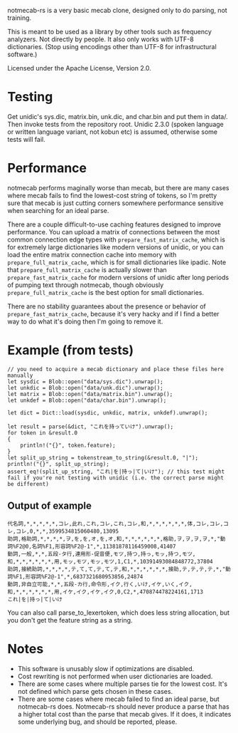 notmecab-rs is a very basic mecab clone, designed only to do parsing, not training.

This is meant to be used as a library by other tools such as frequency analyzers. Not directly by people.
It also only works with UTF-8 dictionaries. (Stop using encodings other than UTF-8 for infrastructural software.)

Licensed under the Apache License, Version 2.0.

# Testing

Get unidic's sys.dic, matrix.bin, unk.dic, and char.bin and put them in data/. Then invoke tests from the repository root. Unidic 2.3.0 (spoken language or written language variant, not kobun etc) is assumed, otherwise some tests will fail.

# Performance

notmecab performs maginally worse than mecab, but there are many cases where mecab fails to find the lowest-cost string of tokens, so I'm pretty sure that mecab is just cutting corners somewhere performance sensitive when searching for an ideal parse.

There are a couple difficult-to-use caching features designed to improve performance. You can upload a matrix of connections between the most common connection edge types with ```prepare_fast_matrix_cache```, which is for extremely large dictionaries like modern versions of unidic, or you can load the entire matrix connection cache into memory with ```prepare_full_matrix_cache```, which is for small dictionaries like ipadic. Note that ```prepare_full_matrix_cache``` is actually slower than ```prepare_fast_matrix_cache``` for modern versions of unidic after long periods of pumping text through notmecab, though obviously ```prepare_full_matrix_cache``` is the best option for small dictionaries.

There are no stability guarantees about the presence or behavior of ```prepare_fast_matrix_cache```, because it's very hacky and if I find a better way to do what it's doing then I'm going to remove it.

# Example (from tests)

    // you need to acquire a mecab dictionary and place these files here manually
    let sysdic = Blob::open("data/sys.dic").unwrap();
    let unkdic = Blob::open("data/unk.dic").unwrap();
    let matrix = Blob::open("data/matrix.bin").unwrap();
    let unkdef = Blob::open("data/char.bin").unwrap();

    let dict = Dict::load(sysdic, unkdic, matrix, unkdef).unwrap();

    let result = parse(&dict, "これを持っていけ").unwrap();
    for token in &result.0
    {
        println!("{}", token.feature);
    }
    let split_up_string = tokenstream_to_string(&result.0, "|");
    println!("{}", split_up_string);
    assert_eq!(split_up_string, "これ|を|持っ|て|いけ"); // this test might fail if you're not testing with unidic (i.e. the correct parse might be different)

## Output of example

    代名詞,*,*,*,*,*,コレ,此れ,これ,コレ,これ,コレ,和,*,*,*,*,*,*,体,コレ,コレ,コレ,コレ,0,*,*,3599534815060480,13095
    助詞,格助詞,*,*,*,*,ヲ,を,を,オ,を,オ,和,*,*,*,*,*,*,格助,ヲ,ヲ,ヲ,ヲ,*,"動詞%F2@0,名詞%F1,形容詞%F2@-1",*,11381878116459008,41407
    動詞,一般,*,*,五段-タ行,連用形-促音便,モツ,持つ,持っ,モッ,持つ,モツ,和,*,*,*,*,*,*,用,モッ,モツ,モッ,モツ,1,C1,*,10391493084848772,37804
    助詞,接続助詞,*,*,*,*,テ,て,て,テ,て,テ,和,*,*,*,*,*,*,接助,テ,テ,テ,テ,*,"動詞%F1,形容詞%F2@-1",*,6837321680953856,24874
    動詞,非自立可能,*,*,五段-カ行,命令形,イク,行く,いけ,イケ,いく,イク,和,*,*,*,*,*,*,用,イケ,イク,イケ,イク,0,C2,*,470874478224161,1713
    これ|を|持っ|て|いけ

You can also call parse_to_lexertoken, which does less string allocation, but you don't get the feature string as a string.

# Notes

- This software is unusably slow if optimizations are disabled.
- Cost rewriting is not performed when user dictionaries are loaded.
- There are some cases where multiple parses tie for the lowest cost. It's not defined which parse gets chosen in these cases.
- There are some cases where mecab failed to find an ideal parse, but notmecab-rs does. Notmecab-rs should never produce a parse that has a higher total cost than the parse that mecab gives. If it does, it indicates some underlying bug, and should be reported, please.
